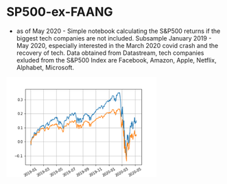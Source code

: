# SP500-ex-FAANG
 - as of May 2020 -
Simple notebook calculating the S&P500 returns if the biggest tech companies are not included. Subsample January 2019 - May 2020, especially interested in the March 2020 covid crash and the recovery of tech. 
Data obtained from Datastream, tech companies exluded from the S&P500 Index are Facebook, Amazon, Apple, Netflix, Alphabet, Microsoft. 


<img src="plot.png" width="350">
